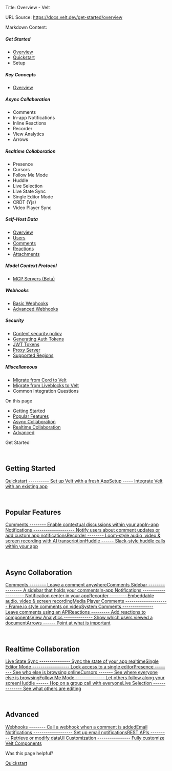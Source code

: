Title: Overview - Velt

URL Source: https://docs.velt.dev/get-started/overview

Markdown Content:
##### Get Started

*   [Overview](https://docs.velt.dev/get-started/overview)
*   [Quickstart](https://docs.velt.dev/get-started/quickstart)
*   Setup

##### Key Concepts

*   [Overview](https://docs.velt.dev/key-concepts/overview)

##### Async Collaboration

*   Comments
*   In-app Notifications
*   Inline Reactions
*   Recorder
*   View Analytics
*   Arrows

##### Realtime Collaboration

*   Presence
*   Cursors
*   Follow Me Mode
*   Huddle
*   Live Selection
*   Live State Sync
*   Single Editor Mode
*   CRDT (Yjs)
*   Video Player Sync

##### Self-Host Data

*   [Overview](https://docs.velt.dev/self-host-data/overview)
*   [Users](https://docs.velt.dev/self-host-data/users)
*   [Comments](https://docs.velt.dev/self-host-data/comments)
*   [Reactions](https://docs.velt.dev/self-host-data/reactions)
*   [Attachments](https://docs.velt.dev/self-host-data/attachments)

##### Model Context Protocol

*   [MCP Servers (Beta)](https://docs.velt.dev/mcp/mcp)

##### Webhooks

*   [Basic Webhooks](https://docs.velt.dev/webhooks/basic)
*   [Advanced Webhooks](https://docs.velt.dev/webhooks/advanced)

##### Security

*   [Content security policy](https://docs.velt.dev/security/content-security-policy)
*   [Generating Auth Tokens](https://docs.velt.dev/security/auth-tokens)
*   [JWT Tokens](https://docs.velt.dev/security/jwt-tokens)
*   [Proxy Server](https://docs.velt.dev/security/proxy-server)
*   [Supported Regions](https://docs.velt.dev/security/supported-regions)

##### Miscellaneous

*   [Migrate from Cord to Velt](https://docs.velt.dev/migration/migrate-from-cord-to-velt)
*   [Migrate from Liveblocks to Velt](https://docs.velt.dev/migration/migrate-from-liveblocks-to-velt)
*   Common Integration Questions

On this page

*   [Getting Started](https://docs.velt.dev/get-started/overview#getting-started)
*   [Popular Features](https://docs.velt.dev/get-started/overview#popular-features)
*   [Async Collaboration](https://docs.velt.dev/get-started/overview#async-collaboration)
*   [Realtime Collaboration](https://docs.velt.dev/get-started/overview#realtime-collaboration)
*   [Advanced](https://docs.velt.dev/get-started/overview#advanced)

Get Started

[​](https://docs.velt.dev/get-started/overview#getting-started)

Getting Started
--------------------------------------------------------------------------------

[Quickstart ---------- Set up Velt with a fresh App](https://docs.velt.dev/get-started/quickstart)[Setup ----- Integrate Velt with an existing app](https://docs.velt.dev/get-started/setup)

[​](https://docs.velt.dev/get-started/overview#popular-features)

Popular Features
----------------------------------------------------------------------------------

[Comments -------- Enable contextual discussions within your app](https://docs.velt.dev/async-collaboration/comments/overview)[In-app Notifications -------------------- Notify users about comment updates or add custom app notifications](https://docs.velt.dev/async-collaboration/notifications/overview)[Recorder -------- Loom-style audio, video & screen recording with AI transcription](https://docs.velt.dev/async-collaboration/recorder/overview)[Huddle ------ Slack-style huddle calls within your app](https://docs.velt.dev/realtime-collaboration/huddle/overview)

[​](https://docs.velt.dev/get-started/overview#async-collaboration)

Async Collaboration
----------------------------------------------------------------------------------------

[Comments -------- Leave a comment anywhere](https://docs.velt.dev/async-collaboration/comments/overview)[Comments Sidebar ---------------- A sidebar that holds your comments](https://docs.velt.dev/async-collaboration/comments-sidebar/overview)[In-app Notifications -------------------- Notification center in your app](https://docs.velt.dev/async-collaboration/notifications/overview)[Recorder -------- Embeddable audio, video & screen recording](https://docs.velt.dev/async-collaboration/recorder/overview)[Media Player Comments --------------------- Frame.io style comments on video](https://docs.velt.dev/async-collaboration/comments/setup/video-player-setup/custom-video-player-setup)[System Comments --------------- Leave comments using an API](https://docs.velt.dev/api-reference/rest-apis/v2/comments-feature/comment-annotations/add-comment-annotations)[Reactions --------- Add reactions to components](https://docs.velt.dev/async-collaboration/reactions/overview)[View Analytics -------------- Show which users viewed a document](https://docs.velt.dev/async-collaboration/view-analytics/overview)[Arrows ------ Point at what is important](https://docs.velt.dev/async-collaboration/arrows/overview)

[​](https://docs.velt.dev/get-started/overview#realtime-collaboration)

Realtime Collaboration
----------------------------------------------------------------------------------------------

[Live State Sync --------------- Sync the state of your app realtime](https://docs.velt.dev/realtime-collaboration/live-state-sync/overview)[Single Editor Mode ------------------ Lock access to a single editor](https://docs.velt.dev/realtime-collaboration/single-editor-mode/overview)[Presence -------- See who else is browsing online](https://docs.velt.dev/realtime-collaboration/presence/overview)[Cursors ------- See where everyone else is browsing](https://docs.velt.dev/realtime-collaboration/cursors/overview)[Follow Me Mode -------------- Let others follow along your screen](https://docs.velt.dev/realtime-collaboration/flock-mode/overview)[Huddle ------ Hop on a group call with everyone](https://docs.velt.dev/realtime-collaboration/huddle/overview)[Live Selection -------------- See what others are editing](https://docs.velt.dev/realtime-collaboration/live-selection/overview)

[​](https://docs.velt.dev/get-started/overview#advanced)

Advanced
------------------------------------------------------------------

[Webhooks -------- Call a webhook when a comment is added](https://docs.velt.dev/webhooks/basic)[Email Notifications ------------------- Set up email notifications](https://docs.velt.dev/async-collaboration/comments/notifications#email-notifications)[REST APIs --------- Retrieve or modify data](https://docs.velt.dev/api-reference/rest-apis)[UI Customization ---------------- Fully customize Velt Components](https://docs.velt.dev/ui-customization/overview)

Was this page helpful?

[Quickstart](https://docs.velt.dev/get-started/quickstart)
